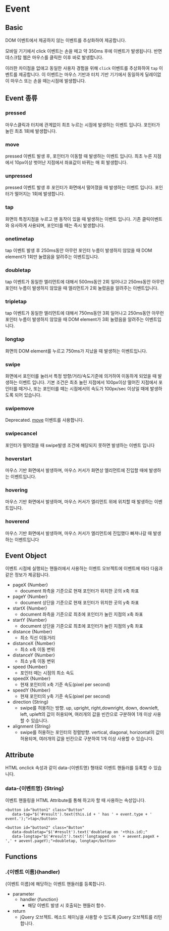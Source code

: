# Event

## Basic

DOM 이벤트에서 제공하지 않는 이벤트를 추상화하여 제공합니다.

모바일 기기에서 click 이벤트는 손을 떼고 약 350ms 후에 이벤트가 발생됩니다. 반면 데스크탑 웹은 마우스를 클릭한 이후 바로 발생합니다.

이러한 차이점을 없애고 동일한 사용자 경험을 위해 `click` 이벤트를 추상화하여 `tap` 이벤트를 제공합니다. 이 이벤트는 마우스 기반과 터치 기반 기기에서 동일하게 딜레이없이 마우스 또는 손을 떼는시점에 발생합니다.

		
## Event 종류

### pressed

마우스클릭과 터치에 관계없이 최초 누르는 시점에 발생하는 이벤트 입니다. 포인터가 눌린 최초 1회에 발생합니다.

### move

pressed 이벤트 발생 후, 포인터가 이동할 때 발생하는	 이벤트 입니다.
최초 누른 지점에서 10px이상 벗어난 지점에서 좌표값이 바뀌는 매 회 발생합니다.

### unpressed

pressed 이벤트 발생 후 포인터가 화면에서 떨어졌을 때 발생하는 이벤트 입니다. 포인터가 떨어지는 1회에 발생합니다.

### tap

화면의 특정지점을 누르고 뗀 동작이 있을 때 발생하는 이벤트 입니다. 기존 클릭이벤트와 유사하게 사용되며, 포인터를 떼는 즉시 발생합니다.

### onetimetap

tap 이벤트 발생 후 250ms동안 아무런 포인터 누름이 발생하지 않았을 때 DOM element가 1회만 눌렸음을 알려주는 이벤트입니다.

### doubletap

tap 이벤트가 동일한 엘리먼트에 대해서 500ms동안 2회 일어나고 250ms동안 아무런 포인터 누름이 발생하지 않았을 때 엘리먼트가 2회 눌렸음을 알려주는 이벤트입니다.

### tripletap

tap 이벤트가 동일한 엘리먼트에 대해서 750ms동안 3회 일어나고 250ms동안 아무런 포인터 누름이 발생하지 않았을 때 DOM element가 3회 눌렸음을 알려주는 이벤트입니다.

### longtap

화면의 DOM element를 누르고 750ms가 지났을 때 발생하는 이벤트입니다.

### swipe

화면에서 포인터를 눌러서 특정 방향/거리/속도기준에 의거하여 이동하게 되었을 때 발생하는 이벤트 입니다. 기본 조건은 최초 눌린 지점에서 100px이상 떨어진 지점에서 포인터를 떼거나, 또는 포인터를 떼는 시점에서의 속도가 100px/sec 이상일 때에 발생하도록 되어 있습니다.

### swipemove

Deprecated. [move](Event종류_move) 이벤트를 사용합니다.


### swipecancel

포인터가 떨어졌을 때 swipe발생 조건에 해당되지 못하면 발생하는 이벤트 입니다
 
### hoverstart

마우스 기반 화면에서 발생하며, 마우스 커서가 화면상 엘리먼트에 진입할 때에 발생하는 이벤트입니다.

### hovering

마우스 기반 화면에서 발생하며, 마우스 커서가 엘리먼트 위에 위치할 때 발생하는 이벤트입니다.

### hoverend

마우스 기반 화면에서 발생하며, 마우스 커서가 엘리먼트에 진입했다 빠져나갈 때 발생하는 이벤트입니다



## Event Object

이벤트 시점에 실행되는 핸들러에서 사용하는 이벤트 오브젝트에 이벤트에 따라 다음과 같은 정보가 제공됩니다.

- pageX {Number}
	- document 좌측을 기준으로 현재 포인터가 위치한 곳의 x축 좌표
- pageY {Number}
	- document 상단을 기준으로 현재 포인터가 위치한 곳의 y축 좌표
- startX {Number}
	- document 좌측을 기준으로 최초에 포인터가 눌린 지점의 x축 좌표
- startY {Number}
	- document 상단을 기준으로 최초에 포인터가 눌린 지점의 y축 좌표
- distance {Number}
	- 최소 직선 이동거리
- distanceX {Number}
 	- 최소 x축 이동 변위
- distanceY {Number}
	- 최소 y축 이동 변위
- speed {Number}
	- 포인터 떼는 시점의 최소 속도
- speedX {Number}
	- 현재 포인터의 x축 기준 속도(pixel per second)
- speedY {Number}
	- 현재 포인터의 y축 기준 속도(pixel per second)
- direction {String}
	- swipe를 허용하는 방향. up, upright, right,downright, down, downleft, left, upleft의 값이 허용되며, 여러개의 값을 빈칸으로 구분하여 1개 이상 사용할 수 있습니다.
- alignment {String}
	- swipe를 허용하는 포인터의 정렬방향. vertical, diagonal, horizontal의 값이 허용되며, 여러개의 값을 빈칸으로 구분하여 1개 이상 사용할 수 있습니다. 



## Attribute

HTML onclick 속성과 같이 data-{이벤트명} 형태로 이벤트 핸들러를 등록할 수 있습니다.
		
### data-{이벤트명} {String}
			
이벤트 핸들링을 HTML Attribute를 통해 하고자 할 때 사용하는 속성입니다.
				

```				
<button id="button1" class="Button" 
   data-tap="$('#result').text(this.id + ' has ' + event.type + ' event.');">tap</button>

<button id="button2" class="Button"
   data-doubletap="$('#result').text('doubletap on '+this.id);"
   data-longtap="$('#result').text('longtapped on ' + aevent.pageX + ',' + aevent.pageY);">doubletap, longtap</button>
```

## Functions

### .{이벤트 이름}(handler)

{이벤트 이름}에 해당하는 이벤트 핸들러를 등록합니다.

- parameter
	- handler {function}
		- 해당 이벤트 발생 시 호출되는 핸들러 함수.
- return 
	- jQuery 오브젝트. 메소드 체이닝을 사용할 수 있도록 jQuery 오브젝트를 리턴합니다.